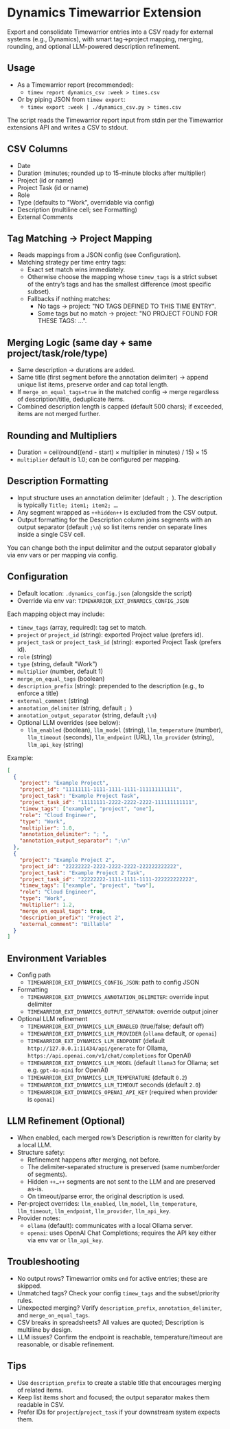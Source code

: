 # Dynamics Timewarrior Extension

Export and consolidate Timewarrior entries into a CSV ready for external systems (e.g., Dynamics), with smart tag→project mapping, merging, rounding, and optional LLM-powered description refinement.

## Usage

- As a Timewarrior report (recommended):
  - `timew report dynamics_csv :week > times.csv`
- Or by piping JSON from `timew export`:
  - `timew export :week | ./dynamics_csv.py > times.csv`

The script reads the Timewarrior report input from stdin per the Timewarrior extensions API and writes a CSV to stdout.

## CSV Columns

- Date
- Duration (minutes; rounded up to 15-minute blocks after multiplier)
- Project (id or name)
- Project Task (id or name)
- Role
- Type (defaults to "Work", overridable via config)
- Description (multiline cell; see Formatting)
- External Comments

## Tag Matching → Project Mapping

- Reads mappings from a JSON config (see Configuration).
- Matching strategy per time entry tags:
  - Exact set match wins immediately.
  - Otherwise choose the mapping whose `timew_tags` is a strict subset of the entry’s tags and has the smallest difference (most specific subset).
  - Fallbacks if nothing matches:
    - No tags → project: "NO TAGS DEFINED TO THIS TIME ENTRY".
    - Some tags but no match → project: "NO PROJECT FOUND FOR THESE TAGS: …".

## Merging Logic (same day + same project/task/role/type)

- Same description → durations are added.
- Same title (first segment before the annotation delimiter) → append unique list items, preserve order and cap total length.
- If `merge_on_equal_tags=true` in the matched config → merge regardless of description/title, deduplicate items.
- Combined description length is capped (default 500 chars); if exceeded, items are not merged further.

## Rounding and Multipliers

- Duration = ceil(round((end - start) × multiplier in minutes) / 15) × 15
- `multiplier` default is 1.0; can be configured per mapping.

## Description Formatting

- Input structure uses an annotation delimiter (default `; `). The description is typically `Title; item1; item2; …`.
- Any segment wrapped as `++hidden++` is excluded from the CSV output.
- Output formatting for the Description column joins segments with an output separator (default `;\n`) so list items render on separate lines inside a single CSV cell.

You can change both the input delimiter and the output separator globally via env vars or per mapping via config.

## Configuration

- Default location: `.dynamics_config.json` (alongside the script)
- Override via env var: `TIMEWARRIOR_EXT_DYNAMICS_CONFIG_JSON`

Each mapping object may include:

- `timew_tags` (array, required): tag set to match.
- `project` or `project_id` (string): exported Project value (prefers id).
- `project_task` or `project_task_id` (string): exported Project Task (prefers id).
- `role` (string)
- `type` (string, default "Work")
- `multiplier` (number, default 1)
- `merge_on_equal_tags` (boolean)
- `description_prefix` (string): prepended to the description (e.g., to enforce a title)
- `external_comment` (string)
- `annotation_delimiter` (string, default `; `)
- `annotation_output_separator` (string, default `;\n`)
- Optional LLM overrides (see below):
  - `llm_enabled` (boolean), `llm_model` (string), `llm_temperature` (number), `llm_timeout` (seconds), `llm_endpoint` (URL), `llm_provider` (string), `llm_api_key` (string)

Example:

```json
[
  {
    "project": "Example Project",
    "project_id": "11111111-1111-1111-1111-111111111111",
    "project_task": "Example Project Task",
    "project_task_id": "11111111-2222-2222-2222-111111111111",
    "timew_tags": ["example", "project", "one"],
    "role": "Cloud Engineer",
    "type": "Work",
    "multiplier": 1.0,
    "annotation_delimiter": "; ",
    "annotation_output_separator": ";\n"
  },
  {
    "project": "Example Project 2",
    "project_id": "22222222-2222-2222-2222-222222222222",
    "project_task": "Example Project 2 Task",
    "project_task_id": "22222222-1111-1111-1111-222222222222",
    "timew_tags": ["example", "project", "two"],
    "role": "Cloud Engineer",
    "type": "Work",
    "multiplier": 1.2,
    "merge_on_equal_tags": true,
    "description_prefix": "Project 2",
    "external_comment": "Billable"
  }
]
```

## Environment Variables

- Config path
  - `TIMEWARRIOR_EXT_DYNAMICS_CONFIG_JSON`: path to config JSON
- Formatting
  - `TIMEWARRIOR_EXT_DYNAMICS_ANNOTATION_DELIMITER`: override input delimiter
  - `TIMEWARRIOR_EXT_DYNAMICS_OUTPUT_SEPARATOR`: override output joiner
- Optional LLM refinement
  - `TIMEWARRIOR_EXT_DYNAMICS_LLM_ENABLED` (true/false; default off)
  - `TIMEWARRIOR_EXT_DYNAMICS_LLM_PROVIDER` (`ollama` default, or `openai`)
  - `TIMEWARRIOR_EXT_DYNAMICS_LLM_ENDPOINT` (default `http://127.0.0.1:11434/api/generate` for Ollama, `https://api.openai.com/v1/chat/completions` for OpenAI)
  - `TIMEWARRIOR_EXT_DYNAMICS_LLM_MODEL` (default `llama3` for Ollama; set e.g. `gpt-4o-mini` for OpenAI)
  - `TIMEWARRIOR_EXT_DYNAMICS_LLM_TEMPERATURE` (default `0.2`)
  - `TIMEWARRIOR_EXT_DYNAMICS_LLM_TIMEOUT` seconds (default `2.0`)
  - `TIMEWARRIOR_EXT_DYNAMICS_OPENAI_API_KEY` (required when provider is `openai`)

## LLM Refinement (Optional)

- When enabled, each merged row’s Description is rewritten for clarity by a local LLM.
- Structure safety:
  - Refinement happens after merging, not before.
  - The delimiter-separated structure is preserved (same number/order of segments).
  - Hidden `++…++` segments are not sent to the LLM and are preserved as-is.
  - On timeout/parse error, the original description is used.
- Per-project overrides: `llm_enabled`, `llm_model`, `llm_temperature`, `llm_timeout`, `llm_endpoint`, `llm_provider`, `llm_api_key`.
- Provider notes:
  - `ollama` (default): communicates with a local Ollama server.
  - `openai`: uses OpenAI Chat Completions; requires the API key either via env var or `llm_api_key`.

## Troubleshooting

- No output rows? Timewarrior omits `end` for active entries; these are skipped.
- Unmatched tags? Check your config `timew_tags` and the subset/priority rules.
- Unexpected merging? Verify `description_prefix`, `annotation_delimiter`, and `merge_on_equal_tags`.
- CSV breaks in spreadsheets? All values are quoted; Description is multiline by design.
- LLM issues? Confirm the endpoint is reachable, temperature/timeout are reasonable, or disable refinement.

## Tips

- Use `description_prefix` to create a stable title that encourages merging of related items.
- Keep list items short and focused; the output separator makes them readable in CSV.
- Prefer IDs for `project`/`project_task` if your downstream system expects them.
